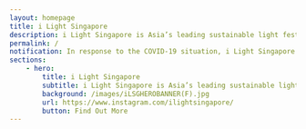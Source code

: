 ```yaml
---
layout: homepage
title: i Light Singapore
description: i Light Singapore is Asia’s leading sustainable light festival
permalink: /
notification: In response to the COVID-19 situation, i Light Singapore 2020 has been cancelled.
sections:
    - hero:
        title: i Light Singapore
        subtitle: i Light Singapore is Asia’s leading sustainable light festival
        background: /images/iLSGHEROBANNER(F).jpg
        url: https://www.instagram.com/ilightsingapore/
        button: Find Out More 
---
```

